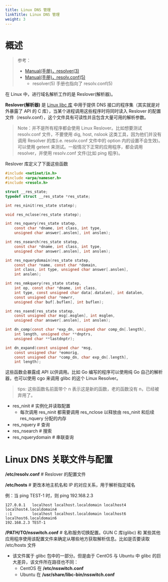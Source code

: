 ```yaml
---
title: Linux DNS 管理
linkTitle: Linux DNS 管理
weight: 3
---
```


# 概述

> 参考：
>
> - [Manual(手册)，resolver(3)](https://man7.org/linux/man-pages/man3/resolver.3.html)
> - [Manual(手册)，resolv.conf(5)](https://man7.org/linux/man-pages/man5/resolv.conf.5.html)
>   - resolver(5) 手册也指向了 resolv.conf(5)

在 Linux 中，进行域名解析工作的是 Reslover(解析器)。

**Reslover(解析器)** 是 [Linux libc 库](/docs/1.操作系统/Linux%20源码解析/Linux%20libc%20库.md) 中用于提供 DNS 接口的程序集（其实就是对外暴露了 API 的 C 库），当某个进程调用这些程序时将同时读入 Reslover 的配置文件（resolv.conf），这个文件具有可读性并且包含大量可用的解析参数。

> Note：并不是所有程序都会使用 Linux Reslover。比如想要测试 resolv.conf 文件，不要使用 dig, host, nslook 这类工具，因为他们并没有调用 Resolver 的库(i.e. resolv.conf 文件中的 option 内的设置不会生效)。可以使用 getent 来测试。一般情况下正常的应用程序，都会调用 resolver，并使用 resolv.conf 文件(比如 ping 程序)。

Reslover 库定义了下面这些函数

```c
#include <netinet/in.h>
#include <arpa/nameser.h>
#include <resolv.h>

struct __res_state;
typedef struct __res_state *res_state;

int res_ninit(res_state statep);

void res_nclose(res_state statep);

int res_nquery(res_state statep,
    const char *dname, int class, int type,
    unsigned char answer[.anslen], int anslen);

int res_nsearch(res_state statep,
    const char *dname, int class, int type,
    unsigned char answer[.anslen], int anslen);

int res_nquerydomain(res_state statep,
    const char *name, const char *domain,
    int class, int type, unsigned char answer[.anslen],
    int anslen);

int res_nmkquery(res_state statep,
    int op, const char *dname, int class,
    int type, const unsigned char data[.datalen], int datalen,
    const unsigned char *newrr,
    unsigned char buf[.buflen], int buflen);

int res_nsend(res_state statep,
    const unsigned char msg[.msglen], int msglen,
    unsigned char answer[.anslen], int anslen);

int dn_comp(const char *exp_dn, unsigned char comp_dn[.length],
    int length, unsigned char **dnptrs,
    unsigned char **lastdnptr);

int dn_expand(const unsigned char *msg,
    const unsigned char *eomorig,
    const unsigned char *comp_dn, char exp_dn[.length],
    int length);
```

这些函数会暴露成 API 以供调用。比如 Go 编写的程序可以使用纯 Go 自己的解析器，也可以使用 cgo 来调用 glibc 的这个 Linux Resolver。

> tips: 这些函数名前面带个 n 表示这是新的函数，老的函数没有 n，已经被弃用了。

- res_ninit # 实例化并读取配置
  - 每次调用 res_ninit 都需要调用 res_nclose 以释放由 res_ninit 和后续 res_nquery 分配的内存
- res_nquery # 查询
- res_nsearch # 搜索
- res_nquerydomain # 串联查询

# Linux DNS 关联文件与配置

**/etc/resolv.conf** # Reslover 的配置文件

**/etc/hosts** # 更改本地主机名和 IP 的对应关系，用于解析指定域名

例：当 ping TEST-1 时，则 ping 192.168.2.3

    127.0.0.1   localhost localhost.localdomain localhost4 localhost4.localdomain4
    ::1         localhost localhost.localdomain localhost6 localhost6.localdomain6
    192.168.2.3 TEST-1

**/PATH/TO/nsswitch.conf** # 名称服务切换配置。GUN C 库(glibc) 和 某些其他应用程序使用该配置文件来确定从哪些地方获取解析信息。比如是否要读取 /etc/hosts 文件

- 该文件属于 glibc 包中的一部分。但是由于 CentOS 与 Ubuntu 中 glibc 的巨大差异，该文件所在路径也不同：
  - CentOS 在 **/etc/nsswitch.conf**
  - Ubuntu 在 **/usr/share/libc-bin/nsswitch.conf**
